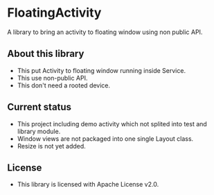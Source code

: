 # FloatingActivity
A library to bring an activity to floating window using non public API.

## About this library
- This put Activity to floating window running inside Service.
- This use non-public API.
- This don't need a rooted device.

## Current status
- This project including demo activity which not splited into test and library module.
- Window views are not packaged into one single Layout class.
- Resize is not yet added.

## License
- This library is licensed with Apache License v2.0.
